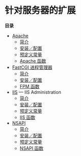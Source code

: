 针对服务器的扩展
================

**目录**

-   [Apache](/book/apache.html)
    -   [简介](/intro/apache.html)
    -   [安装／配置](/apache/setup.html)
    -   [预定义常量](/apache/constants.html)
    -   [Apache 函数](/ref/apache.html)
-   [FastCGI 进程管理器](/book/fpm.html)
    -   [简介](/intro/fpm.html)
    -   [安装／配置](/fpm/setup.html)
    -   [FPM 函数](/ref/fpm.html)
-   [IIS](/book/iisfunc.html) — IIS Administration
    -   [简介](/intro/iisfunc.html)
    -   [安装／配置](/iisfunc/setup.html)
    -   [预定义常量](/iisfunc/constants.html)
    -   [IIS 函数](/ref/iisfunc.html)
-   [NSAPI](/book/nsapi.html)
    -   [简介](/intro/nsapi.html)
    -   [安装／配置](/nsapi/setup.html)
    -   [预定义常量](/nsapi/constants.html)
    -   [NSAPI 函数](/ref/nsapi.html)
